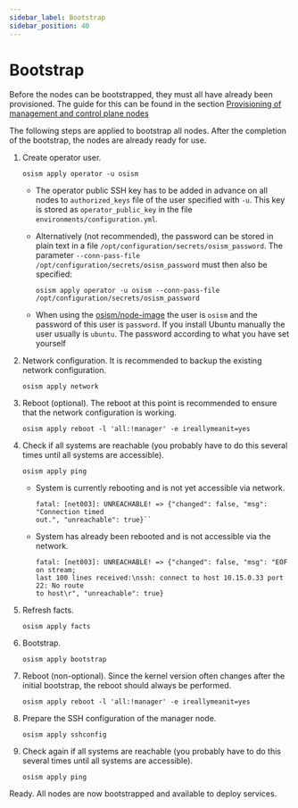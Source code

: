 ```yaml
---
sidebar_label: Bootstrap
sidebar_position: 40
---
```


# Bootstrap

Before the nodes can be bootstrapped, they must all have already been provisioned.
The guide for this can be found in the section
[Provisioning of management and control plane nodes](./provisioning)

The following steps are applied to bootstrap all nodes. After the completion of the bootstrap, the nodes are already ready for use.

1. Create operator user.

   ```
   osism apply operator -u osism
   ```

   * The operator public SSH key has to be added in advance on all nodes to `authorized_keys` file
     of the user specified with `-u`. This key is stored as `operator_public_key` in the file
     `environments/configuration.yml`.
   * Alternatively (not recommended), the password can be stored in plain text in a file `/opt/configuration/secrets/osism_password`.
     The parameter `--conn-pass-file /opt/configuration/secrets/osism_password` must then also be specified:

     ```
     osism apply operator -u osism --conn-pass-file /opt/configuration/secrets/osism_password
     ```

   * When using the [osism/node-image](https://github.com/osism/node-image) the user is `osism` and the password of this
     user is `password`. If you install Ubuntu manually the user usually is `ubuntu`. The password according to what you
     have set yourself

2. Network configuration. It is recommended to backup the existing network configuration.

   ```
   osism apply network
   ```

3. Reboot (optional). The reboot at this point is recommended to ensure that the network configuration is working.

   ```
   osism apply reboot -l 'all:!manager' -e ireallymeanit=yes
   ```

4. Check if all systems are reachable (you probably have to do this several times until all systems are accessible).

   ```
   osism apply ping
   ```

   * System is currently rebooting and is not yet accessible via network.

     ```
     fatal: [net003]: UNREACHABLE! => {"changed": false, "msg": "Connection timed
     out.", "unreachable": true}``
     ```

   * System has already been rebooted and is not accessible via the network.

     ```
     fatal: [net003]: UNREACHABLE! => {"changed": false, "msg": "EOF on stream;
     last 100 lines received:\nssh: connect to host 10.15.0.33 port 22: No route
     to host\r", "unreachable": true}
     ```

5. Refresh facts.

   ```
   osism apply facts
   ```

6. Bootstrap.

   ```
   osism apply bootstrap
   ```

7. Reboot (non-optional). Since the kernel version often changes after the initial bootstrap,
   the reboot should always be performed.

   ```
   osism apply reboot -l 'all:!manager' -e ireallymeanit=yes
   ```

8. Prepare the SSH configuration of the manager node.

   ```
   osism apply sshconfig
   ```

9. Check again if all systems are reachable (you probably have to do this several times until all systems are accessible).

   ```
   osism apply ping
   ```

Ready. All nodes are now bootstrapped and available to deploy services.
